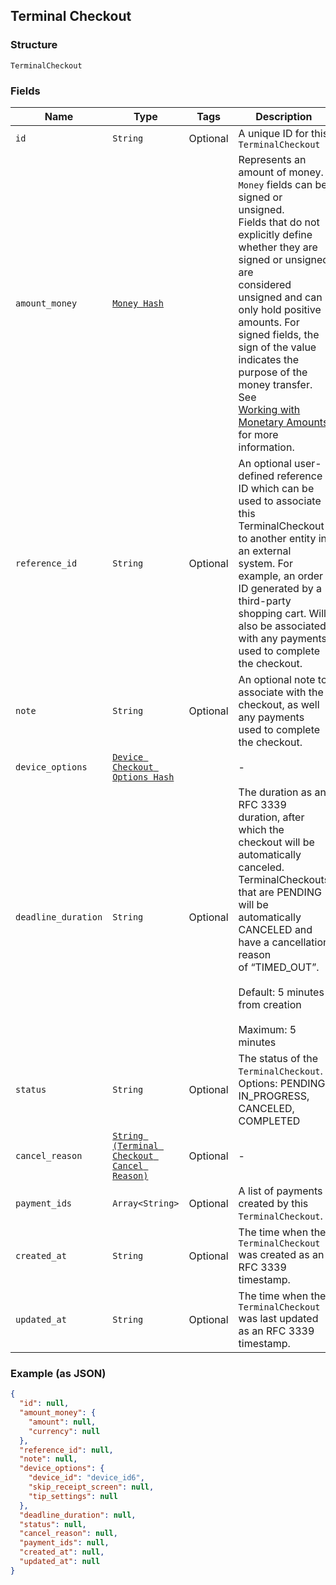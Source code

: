 ## Terminal Checkout

### Structure

`TerminalCheckout`

### Fields

| Name | Type | Tags | Description |
|  --- | --- | --- | --- |
| `id` | `String` | Optional | A unique ID for this `TerminalCheckout` |
| `amount_money` | [`Money Hash`](/doc/models/money.md) |  | Represents an amount of money. `Money` fields can be signed or unsigned.<br>Fields that do not explicitly define whether they are signed or unsigned are<br>considered unsigned and can only hold positive amounts. For signed fields, the<br>sign of the value indicates the purpose of the money transfer. See<br>[Working with Monetary Amounts](https://developer.squareup.com/docs/build-basics/working-with-monetary-amounts)<br>for more information. |
| `reference_id` | `String` | Optional | An optional user-defined reference ID which can be used to associate<br>this TerminalCheckout to another entity in an external system. For example, an order<br>ID generated by a third-party shopping cart. Will also be associated with any payments<br>used to complete the checkout. |
| `note` | `String` | Optional | An optional note to associate with the checkout, as well any payments used to complete the checkout. |
| `device_options` | [`Device Checkout Options Hash`](/doc/models/device-checkout-options.md) |  | - |
| `deadline_duration` | `String` | Optional | The duration as an RFC 3339 duration, after which the checkout will be automatically canceled.<br>TerminalCheckouts that are PENDING will be automatically CANCELED and have a cancellation reason<br>of “TIMED\_OUT”.<br><br>Default: 5 minutes from creation<br><br>Maximum: 5 minutes |
| `status` | `String` | Optional | The status of the `TerminalCheckout`.<br>Options: PENDING, IN\_PROGRESS, CANCELED, COMPLETED |
| `cancel_reason` | [`String (Terminal Checkout Cancel Reason)`](/doc/models/terminal-checkout-cancel-reason.md) | Optional | - |
| `payment_ids` | `Array<String>` | Optional | A list of payments created by this `TerminalCheckout`. |
| `created_at` | `String` | Optional | The time when the `TerminalCheckout` was created as an RFC 3339 timestamp. |
| `updated_at` | `String` | Optional | The time when the `TerminalCheckout` was last updated as an RFC 3339 timestamp. |

### Example (as JSON)

```json
{
  "id": null,
  "amount_money": {
    "amount": null,
    "currency": null
  },
  "reference_id": null,
  "note": null,
  "device_options": {
    "device_id": "device_id6",
    "skip_receipt_screen": null,
    "tip_settings": null
  },
  "deadline_duration": null,
  "status": null,
  "cancel_reason": null,
  "payment_ids": null,
  "created_at": null,
  "updated_at": null
}
```

